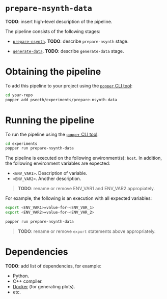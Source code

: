 # `prepare-nsynth-data`

<!--
NOTE TO AUTHORS: replace all the **TODO** marks with your own content.
-->

**TODO**: insert high-level description of the pipeline.

The pipeline consists of the following stages:

  * [`prepare-nsynth`](./prepare-nsynth.sh). **TODO**: describe `prepare-nsynth` stage.

  * [`generate-data`](./generate-data.sh). **TODO**: describe `generate-data` stage.

# Obtaining the pipeline

To add this pipeline to your project using the
[`popper` CLI tool](https://github.com/systemslab/popper):

```bash
cd your-repo
popper add pseeth/experiments/prepare-nsynth-data
```

# Running the pipeline

To run the pipeline using the
[`popper` CLI tool](https://github.com/systemslab/popper):

```bash
cd experiments
popper run prepare-nsynth-data
```

The pipeline is executed on the following environment(s): `host`. In addition,
the following environment variables are expected:

  * `<ENV_VAR1>`. Description of variable.
  * `<ENV_VAR2>`. Another description.

> **TODO**: rename or remove ENV_VAR1 and ENV_VAR2 appropiately.

For example, the following is an execution with all expected
variables:

```bash
export <ENV_VAR1>=value-for-<ENV_VAR_1>
export <ENV_VAR2>=value-for-<ENV_VAR_2>

popper run prepare-nsynth-data
```

> **TODO**: rename or remove `export` statements above appropriately.

# Dependencies

**TODO**: add list of dependencies, for example:

  * Python.
  * C++ compiler.
  * [Docker](https://docker.com) (for generating plots).
  * etc.
